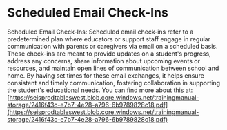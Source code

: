 # Scheduled Email Check-Ins
Scheduled Email Check-Ins: Scheduled email check-ins refer to a predetermined plan where educators or support staff engage in regular communication with parents or caregivers via email on a scheduled basis. These check-ins are meant to provide updates on a student's progress, address any concerns, share information about upcoming events or resources, and maintain open lines of communication between school and home. By having set times for these email exchanges, it helps ensure consistent and timely communication, fostering collaboration in supporting the student's educational needs.
You can find more about this at: [https://seisprodtableswest.blob.core.windows.net/trainingmanual-storage/2416f43c-e7b7-4e28-a796-6b9789828c18.pdf](https://seisprodtableswest.blob.core.windows.net/trainingmanual-storage/2416f43c-e7b7-4e28-a796-6b9789828c18.pdf)